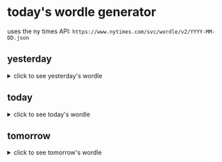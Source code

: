 # today's wordle generator

uses the ny times API: `https://www.nytimes.com/svc/wordle/v2/YYYY-MM-DD.json`

## yesterday

<details>
    <summary>click to see yesterday's wordle</summary>

    spear

</details>

## today

<details>
    <summary>click to see today's wordle</summary>

    check

</details>

## tomorrow

<details>
    <summary>click to see tomorrow's wordle</summary>

    scrum

</details>
